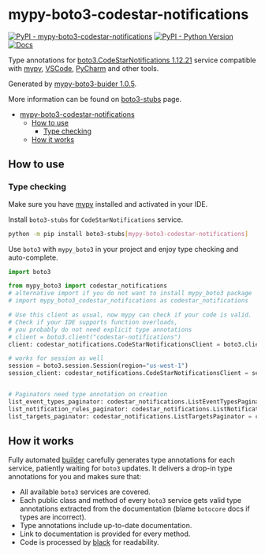 # mypy-boto3-codestar-notifications

[![PyPI - mypy-boto3-codestar-notifications](https://img.shields.io/pypi/v/mypy-boto3-codestar-notifications.svg?color=blue)](https://pypi.org/project/mypy-boto3-codestar-notifications)
[![PyPI - Python Version](https://img.shields.io/pypi/pyversions/mypy-boto3-codestar-notifications.svg?color=blue)](https://pypi.org/project/mypy-boto3-codestar-notifications)
[![Docs](https://img.shields.io/readthedocs/mypy-boto3-builder.svg?color=blue)](https://mypy-boto3-builder.readthedocs.io/)

Type annotations for
[boto3.CodeStarNotifications 1.12.21](https://boto3.amazonaws.com/v1/documentation/api/1.12.21/reference/services/codestar-notifications.html#CodeStarNotifications) service
compatible with [mypy](https://github.com/python/mypy), [VSCode](https://code.visualstudio.com/),
[PyCharm](https://www.jetbrains.com/pycharm/) and other tools.

Generated by [mypy-boto3-buider 1.0.5](https://github.com/vemel/mypy_boto3_builder).

More information can be found on [boto3-stubs](https://pypi.org/project/boto3-stubs/) page.

- [mypy-boto3-codestar-notifications](#mypy-boto3-codestar-notifications)
  - [How to use](#how-to-use)
    - [Type checking](#type-checking)
  - [How it works](#how-it-works)

## How to use

### Type checking

Make sure you have [mypy](https://github.com/python/mypy) installed and activated in your IDE.

Install `boto3-stubs` for `CodeStarNotifications` service.

```bash
python -m pip install boto3-stubs[mypy-boto3-codestar-notifications]
```

Use `boto3` with `mypy_boto3` in your project and enjoy type checking and auto-complete.

```python
import boto3

from mypy_boto3 import codestar_notifications
# alternative import if you do not want to install mypy_boto3 package
# import mypy_boto3_codestar_notifications as codestar_notifications

# Use this client as usual, now mypy can check if your code is valid.
# Check if your IDE supports function overloads,
# you probably do not need explicit type annotations
# client = boto3.client("codestar-notifications")
client: codestar_notifications.CodeStarNotificationsClient = boto3.client("codestar-notifications")

# works for session as well
session = boto3.session.Session(region="us-west-1")
session_client: codestar_notifications.CodeStarNotificationsClient = session.client("codestar-notifications")


# Paginators need type annotation on creation
list_event_types_paginator: codestar_notifications.ListEventTypesPaginator = client.get_paginator("list_event_types")
list_notification_rules_paginator: codestar_notifications.ListNotificationRulesPaginator = client.get_paginator("list_notification_rules")
list_targets_paginator: codestar_notifications.ListTargetsPaginator = client.get_paginator("list_targets")
```

## How it works

Fully automated [builder](https://github.com/vemel/mypy_boto3_builder) carefully generates
type annotations for each service, patiently waiting for `boto3` updates. It delivers
a drop-in type annotations for you and makes sure that:

- All available `boto3` services are covered.
- Each public class and method of every `boto3` service gets valid type annotations
  extracted from the documentation (blame `botocore` docs if types are incorrect).
- Type annotations include up-to-date documentation.
- Link to documentation is provided for every method.
- Code is processed by [black](https://github.com/psf/black) for readability.